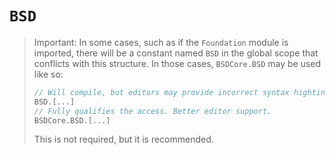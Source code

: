 # ``BSD``

> Important: In some cases, such as if the `Foundation` module is imported, there will be a constant named `BSD` in the global scope that conflicts with this structure. In those cases, `BSDCore.BSD` may be used like so:
> 
>```swift
> // Will compile, but editors may provide incorrect syntax highting / code completion.
> BSD.[...]
> // Fully qualifies the access. Better editor support.
> BSDCore.BSD.[...]
>```
>
> This is not required, but it is recommended.